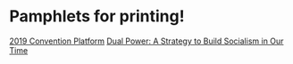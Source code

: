 # Pamphlets for printing!

[2019 Convention Platform](2019-convention-platform/lsc-2019-platform.md)
[Dual Power: A Strategy to Build Socialism in Our Time](dual-power/dual-power.md)
